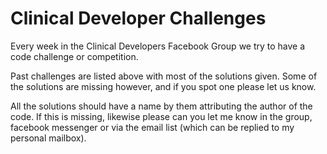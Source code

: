 # Clinical Developer Challenges

Every week in the Clinical Developers Facebook Group we try to have a code challenge or competition.

Past challenges are listed above with most of the solutions given. Some of the solutions are missing however, and if you spot one please let us know. 

All the solutions should have a name by them attributing the author of the code. If this is missing, likewise please can you let me know in the group, facebook messenger or via the email list (which can be replied to my personal mailbox).
